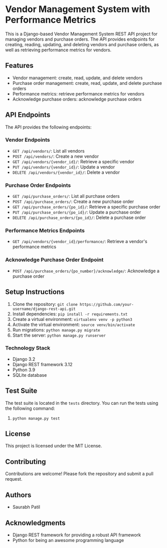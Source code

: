 # Vendor Management System with Performance Metrics
This is a Django-based Vendor Management System REST API project for managing vendors and purchase orders. 
The API provides endpoints for creating, reading, updating, and deleting vendors and purchase orders, 
as well as retrieving performance metrics for vendors.

## Features

* Vendor management: create, read, update, and delete vendors
* Purchase order management: create, read, update, and delete purchase orders
* Performance metrics: retrieve performance metrics for vendors
* Acknowledge purchase orders: acknowledge purchase orders

## API Endpoints

The API provides the following endpoints:

### Vendor Endpoints

* `GET /api/vendors/`: List all vendors
* `POST /api/vendors/`: Create a new vendor
* `GET /api/vendors/{vendor_id}/`: Retrieve a specific vendor
* `PUT /api/vendors/{vendor_id}/`: Update a vendor
* `DELETE /api/vendors/{vendor_id}/`: Delete a vendor

### Purchase Order Endpoints

* `GET /api/purchase_orders/`: List all purchase orders
* `POST /api/purchase_orders/`: Create a new purchase order
* `GET /api/purchase_orders/{po_id}/`: Retrieve a specific purchase order
* `PUT /api/purchase_orders/{po_id}/`: Update a purchase order
* `DELETE /api/purchase_orders/{po_id}/`: Delete a purchase order

### Performance Metrics Endpoints

* `GET /api/vendors/{vendor_id}/performance/`: Retrieve a vendor's performance metrics

### Acknowledge Purchase Order Endpoint

* `POST /api/purchase_orders/{po_number}/acknowledge/`: Acknowledge a purchase order

## Setup Instructions

1. Clone the repository: `git clone https://github.com/your-username/django-rest-api.git`
2. Install dependencies: `pip install -r requirements.txt`
3. Create a virtual environment: `virtualenv venv -p python3`
4. Activate the virtual environment: `source venv/bin/activate`
5. Run migrations: `python manage.py migrate`
6. Start the server: `python manage.py runserver`

### Technology Stack

* Django 3.2
* Django REST framework 3.12
* Python 3.9
* SQLite database

## Test Suite

The test suite is located in the `tests` directory. You can run the tests using the following command:
1. `python manage.py test`

## License

This project is licensed under the MIT License.

## Contributing

Contributions are welcome! Please fork the repository and submit a pull request.

## Authors
* Saurabh Patil

## Acknowledgments
* Django REST framework for providing a robust API framework
* Python for being an awesome programming language
